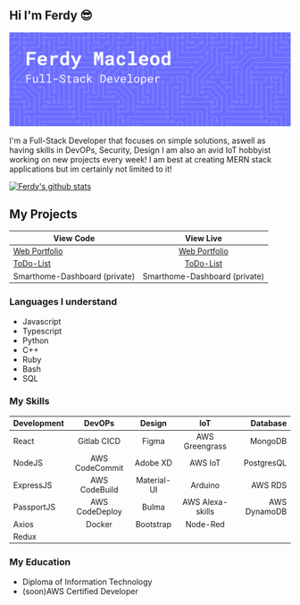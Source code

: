 ## Hi I'm Ferdy :sunglasses:

![Cover image](https://github.com/FerdyM/FerdyM/blob/master/git-cover.png "github cover image")

I'm a Full-Stack Developer that focuses on simple solutions, aswell as having skills in DevOPs, Security, Design I am also an avid IoT hobbyist working on new projects every week! I am best at creating MERN stack applications but im certainly not limited to it!

[![Ferdy's github stats](https://github-readme-stats.vercel.app/api?username=FerdyM)](https://github.com/anuraghazra/github-readme-stats)

## My Projects
| View Code | View Live |
| ------------- |:-------------:|
| [Web Portfolio](https://github.com/FerdyM/developer_portfolio)| [Web Portfolio](https://ferdymacleod.com) |
| [ToDo-List](https://github.com/FerdyM/ToDo-List)| [ToDo-List](https://focused-albattani-08d2ff.netlify.app/) |
| Smarthome-Dashboard (private) | Smarthome-Dashboard (private) |


### Languages I understand

- Javascript
- Typescript
- Python
- C++
- Ruby
- Bash
- SQL


### My Skills
| Development | DevOPs | Design | IoT | Database |
| ------------- |:-------------:|:-------------:|:-------------:| -------------:|
| React | Gitlab CICD | Figma | AWS Greengrass | MongoDB |
| NodeJS | AWS CodeCommit | Adobe XD | AWS IoT | PostgresQL |
| ExpressJS | AWS CodeBuild | Material-UI | Arduino | AWS RDS |
| PassportJS | AWS CodeDeploy | Bulma | AWS Alexa-skills | AWS DynamoDB |
| Axios | Docker | Bootstrap | Node-Red | |
| Redux | | | | |

### My Education

- Diploma of Information Technology
- (soon)AWS Certified Developer
